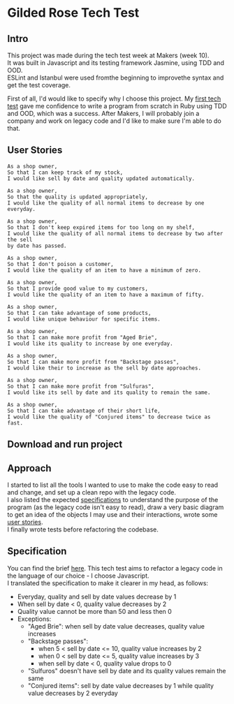 # Gilded Rose Tech Test

## Intro

This project was made during the tech test week at Makers (week 10).  
It was built in Javascript and its testing framework Jasmine, using TDD and OOD.  
ESLint and Istanbul were used fromthe beginning to improvethe syntax and get the test coverage.  

First of all, I'd would like to specify why I choose this project. My [first tech test](https://github.com/ChocolatineMathou/bank-tech-test) gave me confidence to write a program from scratch in Ruby using TDD and OOD, which was a success. After Makers, I will probably join a company and work on legacy code and I'd like to make sure I'm able to do that.

## User Stories

```
As a shop owner,
So that I can keep track of my stock,
I would like sell by date and quality updated automatically.

As a shop owner,
So that the quality is updated appropriately,
I would like the quality of all normal items to decrease by one everyday.

As a shop owner,
So that I don't keep expired items for too long on my shelf,
I would like the quality of all normal items to decrease by two after the sell   
by date has passed.

As a shop owner,
So that I don't poison a customer,
I would like the quality of an item to have a minimum of zero.

As a shop owner,
So that I provide good value to my customers,
I would like the quality of an item to have a maximum of fifty.

As a shop owner,
So that I can take advantage of some products,
I would like unique behaviour for specific items.

As a shop owner,
So that I can make more profit from "Aged Brie",
I would like its quality to increase by one everyday.

As a shop owner,
So that I can make more profit from "Backstage passes",
I would like their to increase as the sell by date approaches.

As a shop owner,
So that I can make more profit from "Sulfuras",
I would like its sell by date and its quality to remain the same.

As a shop owner,
So that I can take advantage of their short life,
I would like the quality of "Conjured items" to decrease twice as fast.

```

## Download and run project

## Approach

I started to list all the tools I wanted to use to make the code easy to read and change, and set up a clean repo with the legacy code.  
I also listed the expected [specifications](https://github.com/ChocolatineMathou/gilded-rose-tech-test#specification) to understand the purpose of the program (as the legacy code isn't easy to read), draw a very basic diagram to get an idea of the objects I may use and their interactions, wrote some [user stories](https://github.com/ChocolatineMathou/gilded-rose-tech-test#user-stories).  
I finally wrote tests before refactoring the codebase.

## Specification

You can find the brief [here](https://github.com/emilybache/GildedRose-Refactoring-Kata). This tech test aims to refactor a legacy code in the language of our choice - I choose Javascript.  
I translated the specification to make it clearer in my head, as follows:  

- Everyday, quality and sell by date values decrease by 1
- When sell by date < 0, quality value decreases by 2
- Quality value cannot be more than 50 and less then 0
- Exceptions:  
	- "Aged Brie": when sell by date value decreases, quality value increases
	- "Backstage passes":  
		- when 5 < sell by date <= 10, quality value increases by 2
		- when 0 < sell by date <= 5, quality value increases by 3
		- when sell by date < 0, quality value drops to 0
	- "Sulfuros" doesn't have sell by date and its quality values remain the same
	- "Conjured items": sell by date value decreases by 1 while quality value decreases by 2 everyday
